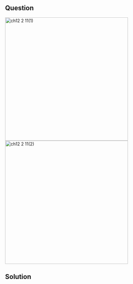 ## Question 
<img width="400" alt="ch12 2 11(1)" src="https://github.com/user-attachments/assets/48339d7a-4929-4c36-9011-2d47e972524b" />
<br>
<img width="400" alt="ch12 2 11(2)" src="https://github.com/user-attachments/assets/be04a841-1214-4553-a40a-5bf67d68e7e9" />

## Solution
